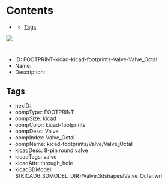 



Contents
========

* [](#)
	* [Tags](#tags)
  
![][im]
# 

- ID: FOOTPRINT-kicad-kicad-footprints-Valve-Valve_Octal
- Name: 
- Description: 

## Tags

- hexID: 
- oompType: FOOTPRINT
- oompSize: kicad
- oompColor: kicad-footprints
- oompDesc: Valve
- oompIndex: Valve_Octal
- oompName: kicad-footprints/Valve/Valve_Octal
- kicadDesc: 8-pin round valve
- kicadTags: valve
- kicadAttr: through_hole
- kicad3DModel: ${KICAD6_3DMODEL_DIR}/Valve.3dshapes/Valve_Octal.wrl



[im]: image.png
